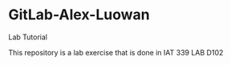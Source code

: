 # GitLab-Alex-Luowan
 Lab Tutorial 

This repository is a lab exercise that is done in IAT 339 LAB D102

